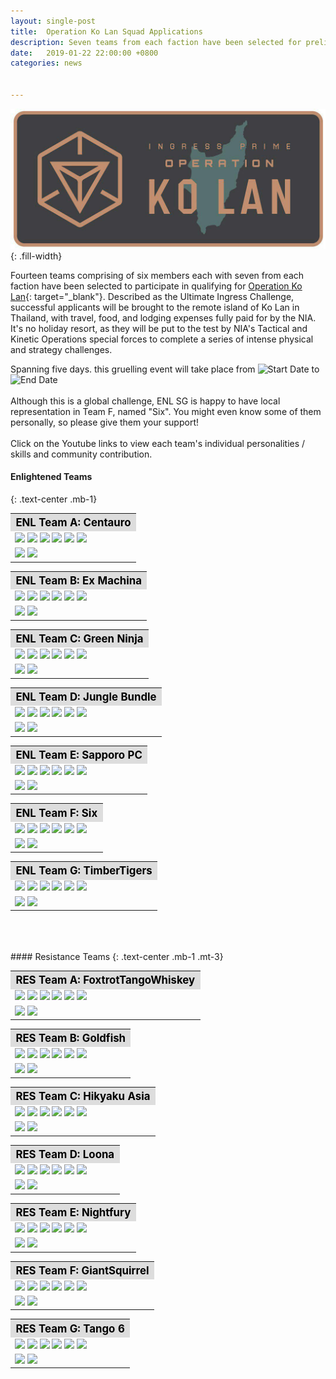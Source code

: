 ```yaml
---
layout: single-post
title:  Operation Ko Lan Squad Applications
description: Seven teams from each faction have been selected for preliminaries.
date:   2019-01-22 22:00:00 +0800
categories: news


---
```

<style type="text/css">
.top {
  margin-bottom: 10px;
  background: #f3f3f3;
  padding: 12px 15px;
}
.top h5 {
  font-size: 1rem;
}
.top .value {
  font-style: italic;
  font-size: 0.9em;
}
</style>

![Operation Ko Lan](/assets/images/news/operation_ko_lan.jpg){: .fill-width}

Fourteen teams comprising of six members each with seven from each faction have been selected to participate in qualifying for [Operation Ko Lan](https://events.ingress.com/operationkolan){: target="_blank"}. 
Described as the Ultimate Ingress Challenge, successful applicants will be brought to the remote island of Ko Lan in Thailand, with travel, food, and lodging expenses fully paid for by the NIA. 
It's no holiday resort, as they will be put to the test by NIA's Tactical and Kinetic Operations special forces to complete a series of intense physical and strategy challenges. 

Spanning five days. this gruelling event will take place from ![Start Date](https://img.shields.io/badge/7:00am-11%20Apr%202019-orange.svg) to ![End Date](https://img.shields.io/badge/10:00pm-15%20Apr%202019-orange.svg)
<br/><br/>
Although this is a global challenge, ENL SG is happy to have local representation in Team F, named "Six". You might even know some of them personally, so please give them your support!
<br/><br/>
Click on the Youtube links to view each team's individual personalities / skills and community contribution. 

#### Enlightened Teams
{: .text-center .mb-1}
<table class="table table-sm">
<tbody>
  <tr>
  <th colspan="5" style="font-size: 1.2em;background:#ddd;color:black;">ENL Team A: Centauro</th>
  </tr>
    <tr>
      <td>
<img src="https://img.shields.io/badge/ENL-yazminqc-limegreen.svg">
<img src="https://img.shields.io/badge/ENL-BlueThug-limegreen.svg">
<img src="https://img.shields.io/badge/ENL-MelyGG-limegreen.svg">
<img src="https://img.shields.io/badge/ENL-MK1310s-limegreen.svg">
<img src="https://img.shields.io/badge/ENL-suy-limegreen.svg">
<img src="https://img.shields.io/badge/ENL-TheGuySmiling-limegreen.svg"> 
</td></tr><tr><td>
<a href="https://youtu.be/KTXuC-CNxlE" target="_blank"><img src="https://img.shields.io/badge/youtube-Individual%20personalities%20and%20skills-FF0000.svg?logo=youtube&logoColor=FF0000"></a>
<a href="https://youtu.be/O1qM9X5o4mQ" target="_blank"><img src="https://img.shields.io/badge/youtube-Community%20Contribution-FF0000.svg?logo=youtube&logoColor=FF0000"></a>
      </td>
    </tr>
</tbody>
</table>

<table class="table table-sm">
<tbody>
  <tr>
  <th colspan="5" style="font-size: 1.2em;background:#ddd;color:black;">ENL Team B: Ex Machina</th>
  </tr>
    <tr>
      <td>
<img src="https://img.shields.io/badge/ENL-RoselessThorn-limegreen.svg">
<img src="https://img.shields.io/badge/ENL-darknyght00-limegreen.svg">
<img src="https://img.shields.io/badge/ENL-AsunaYui-limegreen.svg">
<img src="https://img.shields.io/badge/ENL-Magnus09-limegreen.svg">
<img src="https://img.shields.io/badge/ENL-0xH3XLUTHOR-limegreen.svg">
<img src="https://img.shields.io/badge/ENL-wrenchflats-limegreen.svg"> 
</td></tr><tr><td>
<a href="https://youtu.be/xFn6vzppT4E" target="_blank"><img src="https://img.shields.io/badge/youtube-Individual%20personalities%20and%20skills-FF0000.svg?logo=youtube&logoColor=FF0000"></a>
<a href="https://youtu.be/x4XMTmQkunM" target="_blank"><img src="https://img.shields.io/badge/youtube-Community%20Contribution-FF0000.svg?logo=youtube&logoColor=FF0000"></a>
      </td>
    </tr>
</tbody>
</table>

<table class="table table-sm">
<tbody>
  <tr>
  <th colspan="5" style="font-size: 1.2em;background:#ddd;color:black;">ENL Team C: Green Ninja</th>
  </tr>
    <tr>
      <td>
<img src="https://img.shields.io/badge/ENL-wucifer-limegreen.svg">
<img src="https://img.shields.io/badge/ENL-mameone-limegreen.svg">
<img src="https://img.shields.io/badge/ENL-pincushion1-limegreen.svg">
<img src="https://img.shields.io/badge/ENL-maniacal1-limegreen.svg">
<img src="https://img.shields.io/badge/ENL-usagik-limegreen.svg">
<img src="https://img.shields.io/badge/ENL-tothebluestar-limegreen.svg"> 
</td></tr><tr><td>
<a href="https://youtu.be/dElf0Rlhgdk" target="_blank"><img src="https://img.shields.io/badge/youtube-Individual%20personalities%20and%20skills-FF0000.svg?logo=youtube&logoColor=FF0000"></a>
<a href="https://youtu.be/7D2D-5w39HU" target="_blank"><img src="https://img.shields.io/badge/youtube-Community%20Contribution-FF0000.svg?logo=youtube&logoColor=FF0000"></a>
      </td>
    </tr>
</tbody>
</table>

<table class="table table-sm">
<tbody>
  <tr>
  <th colspan="5" style="font-size: 1.2em;background:#ddd;color:black;">ENL Team D: Jungle Bundle</th>
  </tr>
    <tr>
      <td>
<img src="https://img.shields.io/badge/ENL-AV139-limegreen.svg">
<img src="https://img.shields.io/badge/ENL-czechvar-limegreen.svg">
<img src="https://img.shields.io/badge/ENL-Elderflower-limegreen.svg">
<img src="https://img.shields.io/badge/ENL-LEYNADMAR-limegreen.svg">
<img src="https://img.shields.io/badge/ENL-PascalRoose-limegreen.svg">
<img src="https://img.shields.io/badge/ENL-TropperCZ-limegreen.svg"> 
</td></tr><tr><td>
<a href="https://youtu.be/fzRoip81RL0" target="_blank"><img src="https://img.shields.io/badge/youtube-Individual%20personalities%20and%20skills-FF0000.svg?logo=youtube&logoColor=FF0000"></a>
<a href="https://youtu.be/Bta6t3zYodg" target="_blank"><img src="https://img.shields.io/badge/youtube-Community%20Contribution-FF0000.svg?logo=youtube&logoColor=FF0000"></a>
      </td>
    </tr>
</tbody>
</table>

<table class="table table-sm">
<tbody>
  <tr>
  <th colspan="5" style="font-size: 1.2em;background:#ddd;color:black;">ENL Team E: Sapporo PC</th>
  </tr>
    <tr>
      <td>
<img src="https://img.shields.io/badge/ENL-OkinawaHiroT-limegreen.svg">
<img src="https://img.shields.io/badge/ENL-HybridOrbital-limegreen.svg">
<img src="https://img.shields.io/badge/ENL-katops-limegreen.svg">
<img src="https://img.shields.io/badge/ENL-KxnxuxeTxuxsxi-limegreen.svg">
<img src="https://img.shields.io/badge/ENL-TAT21-limegreen.svg">
<img src="https://img.shields.io/badge/ENL-Tokiyomi-limegreen.svg"> 
</td></tr><tr><td>
<a href="https://youtu.be/gObaRrqY2OU" target="_blank"><img src="https://img.shields.io/badge/youtube-Individual%20personalities%20and%20skills-FF0000.svg?logo=youtube&logoColor=FF0000"></a>
<a href="https://youtu.be/091xcqXMvsI" target="_blank"><img src="https://img.shields.io/badge/youtube-Community%20Contribution-FF0000.svg?logo=youtube&logoColor=FF0000"></a>
      </td>
    </tr>
</tbody>
</table>

<table class="table table-sm">
<tbody>
  <tr>
  <th colspan="5" style="font-size: 1.2em;background:#ddd;color:black;">ENL Team F: Six</th>
  </tr>
    <tr>
      <td>
<img src="https://img.shields.io/badge/ENL-Skulldaeron-limegreen.svg">
<img src="https://img.shields.io/badge/ENL-disidious-limegreen.svg">
<img src="https://img.shields.io/badge/ENL-Pandasteak101-limegreen.svg">
<img src="https://img.shields.io/badge/ENL-yaturugi-limegreen.svg">
<img src="https://img.shields.io/badge/ENL-KonaExplosif-limegreen.svg">
<img src="https://img.shields.io/badge/ENL-Fushigidane-limegreen.svg"> 
</td></tr><tr><td>
<a href="https://youtu.be/9Lr_FLGiaTc" target="_blank"><img src="https://img.shields.io/badge/youtube-Individual%20personalities%20and%20skills-FF0000.svg?logo=youtube&logoColor=FF0000"></a>
<a href="https://youtu.be/w3saInIpSRg" target="_blank"><img src="https://img.shields.io/badge/youtube-Community%20Contribution-FF0000.svg?logo=youtube&logoColor=FF0000"></a>
      </td>
    </tr>
</tbody>
</table>

<table class="table table-sm">
<tbody>
  <tr>
  <th colspan="5" style="font-size: 1.2em;background:#ddd;color:black;">ENL Team G: TimberTigers </th>
  </tr>
    <tr>
      <td>
<img src="https://img.shields.io/badge/ENL-vain-limegreen.svg">
<img src="https://img.shields.io/badge/ENL-anakron-limegreen.svg">
<img src="https://img.shields.io/badge/ENL-moonlitprincess-limegreen.svg">
<img src="https://img.shields.io/badge/ENL-luckydragon-limegreen.svg">
<img src="https://img.shields.io/badge/ENL-smokedmonkee-limegreen.svg">
<img src="https://img.shields.io/badge/ENL-nukedcookie-limegreen.svg"> 
</td></tr><tr><td>
<a href="https://youtu.be/UZeO55-GNwQ" target="_blank"><img src="https://img.shields.io/badge/youtube-Individual%20personalities%20and%20skills-FF0000.svg?logo=youtube&logoColor=FF0000"></a>
<a href="https://youtu.be/czN5NABQehE" target="_blank"><img src="https://img.shields.io/badge/youtube-Community%20Contribution-FF0000.svg?logo=youtube&logoColor=FF0000"></a>
      </td>
    </tr>
</tbody>
</table>
<br/><br/><br/>
#### Resistance Teams
{: .text-center .mb-1 .mt-3}
<table class="table table-sm">
<tbody>
  <tr>
  <th colspan="5" style="font-size: 1.2em;background:#ddd;color:black;">RES Team A: FoxtrotTangoWhiskey </th>
  </tr>
    <tr>
      <td>
<img src="https://img.shields.io/badge/ENL-CaptOrange-007bff.svg">
<img src="https://img.shields.io/badge/ENL-DarkKnight-007bff.svg">
<img src="https://img.shields.io/badge/ENL-DRBragg-007bff.svg">
<img src="https://img.shields.io/badge/ENL-FleetofFeet-007bff.svg">
<img src="https://img.shields.io/badge/ENL-KingofHearts-007bff.svg">
<img src="https://img.shields.io/badge/ENL-thesolo-007bff.svg"> 
</td></tr><tr><td>
<a href="https://youtu.be/ds0eLz8Jxhc" target="_blank"><img src="https://img.shields.io/badge/youtube-Individual%20personalities%20and%20skills-FF0000.svg?logo=youtube&logoColor=FF0000"></a>
<a href="https://youtu.be/2N5KdihkstI" target="_blank"><img src="https://img.shields.io/badge/youtube-Community%20Contribution-FF0000.svg?logo=youtube&logoColor=FF0000"></a>
      </td>
    </tr>
</tbody>
</table>

<table class="table table-sm">
<tbody>
  <tr>
  <th colspan="5" style="font-size: 1.2em;background:#ddd;color:black;">RES Team B: Goldfish </th>
  </tr>
    <tr>
      <td>
<img src="https://img.shields.io/badge/RES-mothergoose-007bff.svg">
<img src="https://img.shields.io/badge/RES-appastair-007bff.svg">
<img src="https://img.shields.io/badge/RES-spectotr-007bff.svg">
<img src="https://img.shields.io/badge/RES-lacera-007bff.svg">
<img src="https://img.shields.io/badge/RES-andafter-007bff.svg">
<img src="https://img.shields.io/badge/RES-boomfish-007bff.svg"> 
</td></tr><tr><td>
<a href="https://youtu.be/yQMDs0XBjKg" target="_blank"><img src="https://img.shields.io/badge/youtube-Individual%20personalities%20and%20skills-FF0000.svg?logo=youtube&logoColor=FF0000"></a>
<a href="https://youtu.be/PiV0E-g8NpY" target="_blank"><img src="https://img.shields.io/badge/youtube-Community%20Contribution-FF0000.svg?logo=youtube&logoColor=FF0000"></a>
      </td>
    </tr>
</tbody>
</table>

<table class="table table-sm">
<tbody>
  <tr>
  <th colspan="5" style="font-size: 1.2em;background:#ddd;color:black;">RES Team C: Hikyaku Asia</th>
  </tr>
    <tr>
      <td>
<img src="https://img.shields.io/badge/RES-wzh-007bff.svg">
<img src="https://img.shields.io/badge/RES-renkur-007bff.svg">
<img src="https://img.shields.io/badge/RES-shutupthere-007bff.svg">
<img src="https://img.shields.io/badge/RES-maxfalcon2-007bff.svg">
<img src="https://img.shields.io/badge/RES-ryugoA-007bff.svg">
<img src="https://img.shields.io/badge/RES-mattun0924-007bff.svg"> 
</td></tr><tr><td>
<a href="https://youtu.be/Vtkie9jJ9Ds" target="_blank"><img src="https://img.shields.io/badge/youtube-Individual%20personalities%20and%20skills-FF0000.svg?logo=youtube&logoColor=FF0000"></a>
<a href="https://youtu.be/K6nq9ZVoQD8" target="_blank"><img src="https://img.shields.io/badge/youtube-Community%20Contribution-FF0000.svg?logo=youtube&logoColor=FF0000"></a>
      </td>
    </tr>
</tbody>
</table>


<table class="table table-sm">
<tbody>
  <tr>
  <th colspan="5" style="font-size: 1.2em;background:#ddd;color:black;">RES Team D: Loona </th>
  </tr>
    <tr>
      <td>
<img src="https://img.shields.io/badge/RES-heavenmaiden-007bff.svg">
<img src="https://img.shields.io/badge/RES-ConsiliumDei1-007bff.svg">
<img src="https://img.shields.io/badge/RES-retraut-007bff.svg">
<img src="https://img.shields.io/badge/RES-Gryb-007bff.svg">
<img src="https://img.shields.io/badge/RES-DeepEvIL-007bff.svg">
<img src="https://img.shields.io/badge/RES-xuxukc-007bff.svg"> 
</td></tr><tr><td>
<a href="https://youtu.be/Il0EwonUarA" target="_blank"><img src="https://img.shields.io/badge/youtube-Individual%20personalities%20and%20skills-FF0000.svg?logo=youtube&logoColor=FF0000"></a>
<a href="https://youtu.be/Bur2xYP3nS0" target="_blank"><img src="https://img.shields.io/badge/youtube-Community%20Contribution-FF0000.svg?logo=youtube&logoColor=FF0000"></a>
      </td>
    </tr>
</tbody>
</table>

<table class="table table-sm">
<tbody>
  <tr>
  <th colspan="5" style="font-size: 1.2em;background:#ddd;color:black;">RES Team E: Nightfury </th>
  </tr>
    <tr>
      <td>
<img src="https://img.shields.io/badge/RES-verdreher-007bff.svg">
<img src="https://img.shields.io/badge/RES-h4eschen-007bff.svg">
<img src="https://img.shields.io/badge/RES-JackKenway-007bff.svg">
<img src="https://img.shields.io/badge/RES-BTKrisztian-007bff.svg">
<img src="https://img.shields.io/badge/RES-FireWorksX-007bff.svg">
<img src="https://img.shields.io/badge/RES-nibiru-007bff.svg"> 
</td></tr><tr><td>
<a href="https://youtu.be/4SOwjyO8m7c" target="_blank"><img src="https://img.shields.io/badge/youtube-Individual%20personalities%20and%20skills-FF0000.svg?logo=youtube&logoColor=FF0000"></a>
<a href="https://youtu.be/4s6_2wqWC6M" target="_blank"><img src="https://img.shields.io/badge/youtube-Community%20Contribution-FF0000.svg?logo=youtube&logoColor=FF0000"></a>
      </td>
    </tr>
</tbody>
</table>

<table class="table table-sm">
<tbody>
  <tr>
  <th colspan="5" style="font-size: 1.2em;background:#ddd;color:black;">RES Team F: GiantSquirrel </th>
  </tr>
    <tr>
      <td>
<img src="https://img.shields.io/badge/RES-GiantSquirrel-007bff.svg">
<img src="https://img.shields.io/badge/RES-earthtraveler5-007bff.svg">
<img src="https://img.shields.io/badge/RES-Chics-007bff.svg">
<img src="https://img.shields.io/badge/RES-ITLed-007bff.svg">
<img src="https://img.shields.io/badge/RES-Techknow-007bff.svg">
<img src="https://img.shields.io/badge/RES-Kromoggo-007bff.svg"> 
</td></tr><tr><td>
<a href="https://youtu.be/nTkzZvf-CDo" target="_blank"><img src="https://img.shields.io/badge/youtube-Individual%20personalities%20and%20skills-FF0000.svg?logo=youtube&logoColor=FF0000"></a>
<a href="https://youtu.be/lrgc0OeJCbU" target="_blank"><img src="https://img.shields.io/badge/youtube-Community%20Contribution-FF0000.svg?logo=youtube&logoColor=FF0000"></a>
      </td>
    </tr>
</tbody>
</table>

<table class="table table-sm">
<tbody>
  <tr>
  <th colspan="5" style="font-size: 1.2em;background:#ddd;color:black;">RES Team G: Tango 6 </th>
  </tr>
    <tr>
      <td>
<img src="https://img.shields.io/badge/RES-dasKupfer-007bff.svg">
<img src="https://img.shields.io/badge/RES-FuZeBx-007bff.svg">
<img src="https://img.shields.io/badge/RES-whitecrash-007bff.svg">
<img src="https://img.shields.io/badge/RES-onecino-007bff.svg">
<img src="https://img.shields.io/badge/RES-kblackie90-007bff.svg">
<img src="https://img.shields.io/badge/RES-DongXiaoMiau-007bff.svg"> 
</td></tr><tr><td>
<a href="https://youtu.be/HKgUPx4SYr4" target="_blank"><img src="https://img.shields.io/badge/youtube-Individual%20personalities%20and%20skills-FF0000.svg?logo=youtube&logoColor=FF0000"></a>
<a href="https://youtu.be/jFK509TMbQo" target="_blank"><img src="https://img.shields.io/badge/youtube-Community%20Contribution-FF0000.svg?logo=youtube&logoColor=FF0000"></a>
      </td>
    </tr>
</tbody>
</table>

